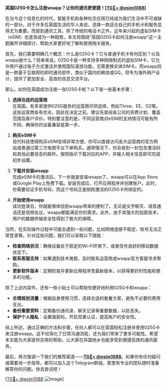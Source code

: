 **英国025G卡怎么注册wsapp？让你的通讯更便捷！[[TG💪+ @esim1088](https://t.me/s/esim1088)]**

在当今这个信息化的时代，智能手机和各种社交应用已经成为我们生活中不可或缺的一部分。对于许多在英国生活的华人来说，选择一款适合自己的手机卡和服务显得尤为重要。而提到通讯工具，除了传统的电话卡之外，近年来兴起的虚拟SIM卡（eSIM）也逐渐成为一种趋势。本文将围绕“英国025G卡如何注册wsapp”这一主题展开详细探讨，帮助大家更好地了解和使用相关服务。

首先，我们需要明确几个概念：什么是025G卡？它与普通手机卡有何区别？以及wsapp是什么？简单来说，025G卡是一种支持多种网络制式的虚拟SIM卡，它允许用户通过电子方式激活并使用国际漫游功能，无需更换实体SIM卡。而wsapp则是一款基于互联网的即时通讯软件，类似于国内的微信或QQ，但专为海外用户设计，提供了更加安全、高效的信息交流平台。

那么，如何在英国成功注册一张025G卡呢？以下是一些基本步骤：

1. **选择合适的运营商**  
   在英国，有多家提供025G服务的运营商可供选择，例如Three、EE、O2等。这些运营商各有优劣，因此在决定之前，建议先查阅各公司的资费计划、覆盖范围及客户评价。特别要注意的是，不同运营商对eSIM的支持情况可能有所不同，确保你的设备兼容是第一步。

2. **购买eSIM卡**  
   现代科技使得购买eSIM变得非常方便。你可以直接访问各大运营商的官方网站或者通过第三方电商平台下单购买。通常情况下，你会收到一封包含激活码和其他必要信息的邮件。按照指示下载对应的APP，并输入相关信息即可完成初步设置。

3. **下载并安装wsapp**  
   完成eSIM卡的激活后，下一步就是安装wsapp了。wsapp可以在App Store或Google Play上免费下载。安装完成后，打开应用程序并创建账户。此时，你需要验证手机号码，而这个号码正是刚刚激活的025G卡所绑定的。

4. **开始使用wsapp**  
   成功登录后，你就能够体验到wsapp带来的便利了。无论是文字聊天、语音通话还是视频会议，wsapp都能满足你的需求。此外，由于其强大的加密技术，用户的数据传输安全性得到了极大的保障。

当然，在实际操作过程中可能会遇到一些问题，比如网络连接不稳定、账号无法正常登录等。针对这些问题，我们可以采取以下措施：

- **检查网络状况**：确保设备处于稳定的Wi-Fi环境下，或者信号良好的移动数据状态下。
- **联系客服支持**：如果遇到技术难题，及时联系运营商或wsapp官方客服寻求帮助。
- **更新软件版本**：定期检查并更新应用程序至最新版本，以获得更好的性能和更多的功能。

除了上述内容外，还有一些小贴士可以帮助你更好地利用025G卡和wsapp：

- **合理规划流量**：根据自身使用习惯，选择合适的套餐方案，避免不必要的费用支出。
- **备份重要资料**：定期备份通讯录、聊天记录等重要数据，以防丢失。
- **保护个人隐私**：设置强密码，开启双重认证，提高账户的安全性。

综上所述，通过正确的方法和步骤，任何人都可以在英国轻松注册并使用025G卡来注册wsapp。这不仅简化了日常沟通流程，还为我们带来了更多可能性。希望本文能为大家提供实用的帮助，让大家在异国他乡也能享受到便捷高效的通讯服务。

最后，再次强调一下我们的推荐渠道——**[TG💪+ @esim1088](https://t.me/s/esim1088)**。如果你有任何疑问或需要进一步指导，都可以加入这个Telegram群组，那里有专业的团队随时准备解答你的问题。快去尝试吧！

[[TG💪+ @esim1088](https://t.me/s/esim1088) ![Image](https://i.postimg.cc/4NQfJmqS/Snipaste-2025-05-13-00-14-12.png)]